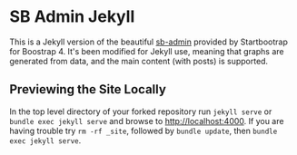 # SB Admin Jekyll

This is a Jekyll version of the beautiful [sb-admin](https://startbootstrap.com/themes/sb-admin-2/) 
provided by Startbootrap for Boostrap 4. It's been modified for Jekyll use, meaning that graphs are
generated from data, and the main content (with posts) is supported.

## Previewing the Site Locally

In the top level directory of your forked repository run `jekyll serve` or `bundle exec jekyll serve` and browse to <http://localhost:4000>. If you are having trouble try `rm -rf _site`, followed by `bundle update`, then `bundle exec jekyll serve`.
